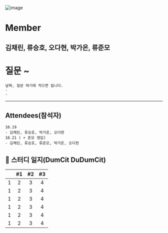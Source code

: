 ![image](https://user-images.githubusercontent.com/87309905/196717568-03302885-8a3a-4c96-9c49-dbc2fb69d8af.png)
# Member
김채린, 류승호, 오다현, 박가온, 류준모
---
# 질문 ~
```
날짜, 질문 여기에 적으면 됩니다.
-
-
```
---
## Attendees(참석자)
```
10.19
- 김채린, 류승호, 박가온, 오다현
10.21 ( + 준모 영입)
- 김채린, 류승호, 류준모, 박가온, 오다현
```

## 📝 스터디 일지(DumCit DuDumCit)

|                      |                                      #1                                       |                                     #2                                      |                                        #3                                        |
| :------------------: | :---------------------------------------------------------------------------: | :-------------------------------------------------------------------------: | :------------------------------------------------------------------------------: |
|           1           |                            2                                                   |             3          |   4   |
|           1           |                            2                                                   |             3          |   4   |
|           1           |                            2                                                   |             3          |   4   |
|           1           |                            2                                                   |             3          |   4   |
|           1           |                            2                                                   |             3          |   4   |
|           1           |                            2                                                   |             3          |   4   |
